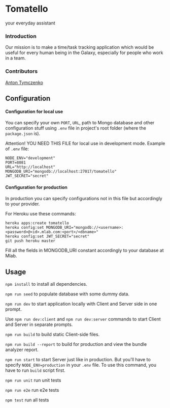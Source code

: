 # Tomatello
your everyday assistant

### Introduction
Our mission is to make a time/task tracking application which would be useful for every human being in the Galaxy, especially for people who work in a team.

### Contributors
[Anton Tymczenko](https://github.com/AntonTymczenko)

## Configuration

#### Configuration for local use
You can specify your own `PORT`, `URL`, path to Mongo database and other
configuration stuff using `.env` file in project's root folder (where the
`package.json` is).

Attention!
YOU NEED THIS FILE for local use in development mode. Example of `.env` file:
```
NODE_ENV="development"
PORT=8081
URL="http://localhost"
MONGODB_URI="mongodb://localhost:27017/tomatello"
JWT_SECRET="secret"
```

#### Configuration for production
In production you can specify configurations not in this file but accordingly
to your provider.

For Heroku use these commands:
```
heroku apps:create tomatello
heroku config:set MONGODB_URI="mongodb://<username>:<password>@<id>.mlab.com:<port>/<dbname>"
heroku config:set JWT_SECRET="secret"
git push heroku master
```

Fill all the fields in MONGODB_URI constant accordingly to your database at Mlab.

## Usage

`npm install` to install all dependencies.

`npm run seed` to populate database with some dummy data.

`npm run dev` to start application locally with Client and Server side in one
prompt.

Use `npm run dev:client` and `npm run dev:server` commands to start Client and
Server in separate prompts.

`npm run build` to build static Client-side files.

`npm run build --report` to build for production and view the bundle analyzer
report.

`npm run start` to start Server just like in production. But you'll have
to specify `NODE_ENV=production` in your `.env` file. To use this command,
you have to run `build` script first.

`npm run unit` run unit tests

`npm run e2e` run e2e tests

`npm test` run all tests
